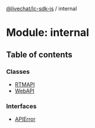 [@livechat/lc-sdk-js](../README.md) / internal

# Module: internal

## Table of contents

### Classes

- [RTMAPI](../classes/internal.RTMAPI.md)
- [WebAPI](../classes/internal.WebAPI.md)

### Interfaces

- [APIError](../interfaces/internal.APIError.md)
